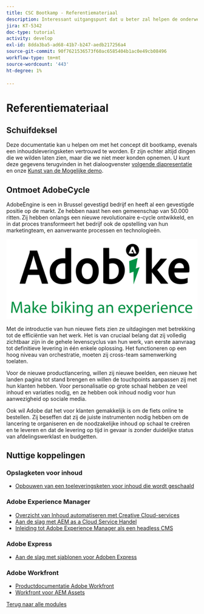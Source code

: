```yaml
---
title: CSC Bootkamp - Referentiemateriaal
description: Interessant uitgangspunt dat u beter zal helpen de onderwerpen begrijpen die in dit bootkamp worden behandeld.
jira: KT-5342
doc-type: tutorial
activity: develop
exl-id: 8dda3ba5-ad68-41b7-b247-aedb217256a4
source-git-commit: 90f7621536573f60ac6585404b1ac0e49cb08496
workflow-type: tm+mt
source-wordcount: '443'
ht-degree: 1%

---
```


# Referentiemateriaal

## Schuifdeksel

Deze documentatie kan u helpen om met het concept dit bootkamp, evenals een inhoudsleveringsketen vertrouwd te worden. Er zijn echter altijd dingen die we wilden laten zien, maar die we niet meer konden opnemen. U kunt deze gegevens terugvinden in het dialoogvenster [volgende diapresentatie](https://adobe.sharepoint.com/:p:/r/sites/SWEnterpriseMarketingTeam/Shared%20Documents/Bootcamps/Content%20Supply%20Chain%20Bootcamp/Experience%20Makers%20Content%20Supply%20Chain%20Slide%20Deck.pptx?d=w1a3787d39c3a43ab941cfd0069f8383a&amp;csf=1&amp;web=1&amp;e=57aFUU) en onze [Kunst van de Mogelijke demo](https://xd.adobe.com/view/45ea642f-69fb-4bbe-bba6-6915a3709a6d-10b9/?fullscreen).

## Ontmoet AdobeCycle

AdobeEngine is een in Brussel gevestigd bedrijf en heeft al een gevestigde positie op de markt. Ze hebben naast hen een gemeenschap van 50.000 ritten. Zij hebben onlangs een nieuwe revolutionaire e-cycle ontwikkeld, en in dat proces transformeert het bedrijf ook de opstelling van hun marketingteam, en aanverwante processen en technologieën.

![AdobeEngine](./images/adobike-logo.png)

Met de introductie van hun nieuwe fiets zien ze uitdagingen met betrekking tot de efficiëntie van het werk. Het is van cruciaal belang dat zij volledig zichtbaar zijn in de gehele levenscyclus van hun werk, van eerste aanvraag tot definitieve levering in één enkele oplossing. Het functioneren op een hoog niveau van orchestratie, moeten zij cross-team samenwerking toelaten.

Voor de nieuwe productlancering, willen zij nieuwe beelden, een nieuwe het landen pagina tot stand brengen en willen de touchpoints aanpassen zij met hun klanten hebben. Voor personalisatie op grote schaal hebben ze veel inhoud en variaties nodig, en ze hebben ook inhoud nodig voor hun aanwezigheid op sociale media.

Ook wil Adobe dat het voor klanten gemakkelijk is om de fiets online te bestellen. Zij beseffen dat zij de juiste instrumenten nodig hebben om de lancering te organiseren en de noodzakelijke inhoud op schaal te creëren en te leveren en dat de levering op tijd in gevaar is zonder duidelijke status van afdelingswerklast en budgetten.


## Nuttige koppelingen

### Opslagketen voor inhoud

- [Opbouwen van een toeleveringsketen voor inhoud die wordt geschaald](https://business.adobe.com/resources/webinars/building-a-content-supply-chain-that-scales.html)

### Adobe Experience Manager

- [Overzicht van Inhoud automatiseren met Creative Cloud-services](https://experienceleague.adobe.com/docs/experience-manager-learn/assets/content-automation/overview.html?lang=en)
- [Aan de slag met AEM as a Cloud Service Handel](https://experienceleague.adobe.com/docs/experience-manager-cloud-service/content/content-and-commerce/storefront/getting-started.html)
- [Inleiding tot Adobe Experience Manager als een headless CMS](https://experienceleague.adobe.com/docs/experience-manager-cloud-service/content/headless/introduction.html?lang=en)

### Adobe Express

- [Aan de slag met sjablonen voor Adoben Express](https://helpx.adobe.com/express/using/work-with-templates.html)

### Adobe Workfront

- [Productdocumentatie Adobe Workfront](https://experienceleague.adobe.com/docs/workfront/using/home.html?lang=en)
- [Workfront voor AEM Assets](https://exchange.adobe.com/apps/ec/101385/workfront-for-aem-assets)


[Terug naar alle modules](./overview.md)
